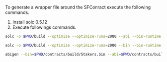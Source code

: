 To generate a wrapper file around the SFConract execute the following commands.

1. Install solc 0.5.12
2. Execute followings commands.

```bash
solc -o $PWD/build --optimize --optimize-runs=2000 --abi --bin-runtime --allow-paths $PWD/contracts --overwrite $PWD/contracts/sfc/Staker.sol

solc -o $PWD/build --optimize --optimize-runs=2000 --bin --bin-runtime --allow-paths $PWD/contracts --overwrite $PWD/contracts/sfc/Staker.sol

abigen --bin=$PWD/contracts/build/Stakers.bin --abi=$PWD/contracts/build/Stakers.abi --pkg=Stakers --out=contracts/stakers.go
```


